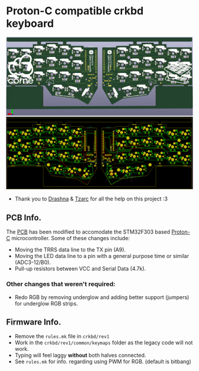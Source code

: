 # Proton-C compatible crkbd keyboard 
![CRKBD](https://raw.githubusercontent.com/ItsWaffIe/waffle_corne/proton-c/images/3d_pcb.png)
![PCB_LAYOUT](https://raw.githubusercontent.com/ItsWaffIe/waffle_corne/proton-c/images/pcb_new.png)

* Thank you to [Drashna](https://github.com/drashna) & [Tzarc](https://github.com/tzarc) for all the help on this project :3
## PCB Info.  
The [PCB](https://github.com/foostan/crkbd.git) has been modified to accomodate the STM32F303 based [Proton-C](https://qmk.fm/proton-c/) microcontroller. Some of these changes include: 
* Moving the TRRS data line to the TX pin (A9). 
* Moving the LED data line to a pin with a general purpose time or similar (ADC3-12/B0).
* Pull-up resistors between VCC and Serial Data (4.7k).
### Other changes that weren't required:
* Redo RGB by removing underglow and adding better support (jumpers) for underglow RGB strips. 

## Firmware Info. 
* Remove the `rules.mk` file in `crkbd/rev1`
* Work in the `crkbd/rev1/common/keymaps` folder as the legacy code will not work. 
* Typing will feel laggy **without** both halves connected. 
* See `rules.mk` for info. regarding using PWM for RGB. (default is bitbang)
